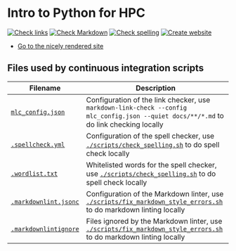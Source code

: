 # Intro to Python for HPC

<!-- markdownlint-disable MD013 --><!-- Badges cannot be split up over lines, hence will break 80 characters per line -->

[![Check links](https://github.com/UPPMAX/naiss_intro_python/actions/workflows/check_links.yaml/badge.svg?branch=main)](https://github.com/UPPMAX/naiss_intro_python/actions/workflows/check_links.yaml)
[![Check Markdown](https://github.com/UPPMAX/naiss_intro_python/actions/workflows/check_markdown.yaml/badge.svg?branch=main)](https://github.com/UPPMAX/naiss_intro_python/actions/workflows/check_markdown.yaml)
[![Check spelling](https://github.com/UPPMAX/naiss_intro_python/actions/workflows/check_spelling.yaml/badge.svg?branch=main)](https://github.com/UPPMAX/naiss_intro_python/actions/workflows/check_spelling.yaml)
[![Create website](https://github.com/UPPMAX/naiss_intro_python/actions/workflows/create_website.yaml/badge.svg?branch=main)](https://github.com/UPPMAX/naiss_intro_python/actions/workflows/create_website.yaml)

<!-- markdownlint-enable MD013 -->

- [Go to the nicely rendered site](https://uppmax.github.io/naiss_intro_python/)

## Files used by continuous integration scripts

<!-- markdownlint-disable MD013 --><!-- Tables cannot be split up over lines, hence will break 80 characters per line -->

Filename                                    |Description
--------------------------------------------|--------------------------------------------------------------------------------------------------------------------------------------
[`mlc_config.json`](mlc_config.json)        |Configuration of the link checker, use `markdown-link-check --config mlc_config.json --quiet docs/**/*.md` to do link checking locally
[`.spellcheck.yml`](.spellcheck.yml)        |Configuration of the spell checker, use [`./scripts/check_spelling.sh`](scripts/check_spelling.sh) to do spell check locally
[`.wordlist.txt`](.wordlist.txt)            |Whitelisted words for the spell checker, use [`./scripts/check_spelling.sh`](scripts/check_spelling.sh) to do spell check locally
[`.markdownlint.jsonc`](.markdownlint.jsonc)|Configuration of the Markdown linter, use [`./scripts/fix_markdown_style_errors.sh`](scripts/fix_markdown_style_errors.sh) to do markdown linting locally
[`.markdownlintignore`](.markdownlintignore)|Files ignored by the Markdown linter, use [`./scripts/fix_markdown_style_errors.sh`](scripts/fix_markdown_style_errors.sh) to do markdown linting locally

<!-- markdownlint-enable MD013 -->

